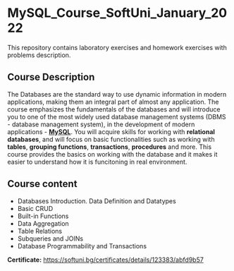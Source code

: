 # MySQL_Course_SoftUni_January_2022
This repository contains laboratory exercises and homework exercises with problems description.

## Course Description
The Databases are the standard way to use dynamic information in modern applications, making them an integral part of almost any application. The course emphasizes the fundamentals of the databases and will introduce you to one of the most widely used database management systems (DBMS - database management system), in the development of modern applications - [**MySQL**](https://softuni.bg/trainings/3602/mysql-january-2022). You will acquire skills for working with **relational databases**, and will focus on basic functionalities such as working with **tables**, **grouping functions**, **transactions**, **procedures** and more. This course provides the basics on working with the database and it makes it easier to understand how it is funcitoning in real environment.

## Course content
- Databases Introduction. Data Definition and Datatypes 
- Basic CRUD 
- Built-in Functions
- Data Aggregation
- Table Relations 
- Subqueries and JOINs 
- Database Programmability and Transactions 

**Certificate:** https://softuni.bg/certificates/details/123383/abfd9b57
